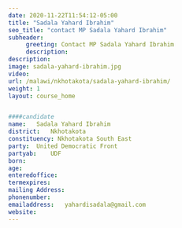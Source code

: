 ```yaml
---
date: 2020-11-22T11:54:12-05:00
title: "Sadala Yahard Ibrahim"
seo_title: "contact MP Sadala Yahard Ibrahim"
subheader:
     greeting: Contact MP Sadala Yahard Ibrahim
     description: 
description: 
image: sadala-yahard-ibrahim.jpg
video: 
url: /malawi/nkhotakota/sadala-yahard-ibrahim/
weight: 1
layout: course_home


####candidate
name:	Sadala Yahard Ibrahim
district:	Nkhotakota
constituency: Nkhotakota South East
party:	United Democratic Front
partyab:	UDF
born:
age: 
enteredoffice:	
termexpires:	
mailing Address:
phonenumber:	
emailaddress:	yahardisadala@gmail.com	
website:	
---
```


